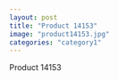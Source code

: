 ```yaml
---
layout: post
title: "Product 14153"
image: "product14153.jpg"
categories: "category1"
---
```

Product 14153
